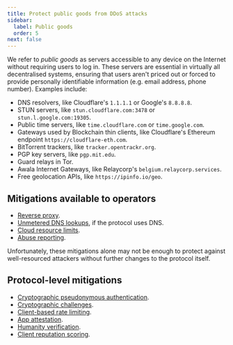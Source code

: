 ```yaml
---
title: Protect public goods from DDoS attacks
sidebar:
  label: Public goods
  order: 5
next: false
---
```


We refer to _public goods_ as servers accessible to any device on the Internet without requiring users to log in.
These servers are essential in virtually all decentralised systems,
ensuring that users aren't priced out or forced to provide personally identifiable information (e.g. email address, phone number).
Examples include:

- DNS resolvers, like Cloudflare's `1.1.1.1` or Google's `8.8.8.8`.
- STUN servers, like `stun.cloudflare.com:3478` or `stun.l.google.com:19305`.
- Public time servers, like `time.cloudflare.com` or `time.google.com`.
- Gateways used by Blockchain thin clients, like Cloudflare's Ethereum endpoint `https://cloudflare-eth.com`.
- BitTorrent trackers, like `tracker.opentrackr.org`.
- PGP key servers, like `pgp.mit.edu`.
- Guard relays in Tor.
- Awala Internet Gateways, like Relaycorp's `belgium.relaycorp.services`.
- Free geolocation APIs, like `https://ipinfo.io/geo`.

## Mitigations available to operators

- [Reverse proxy](../mitigations/reverse-proxies.md).
- [Unmetered DNS lookups](../mitigations/unmetered-dns.md), if the protocol uses DNS.
- [Cloud resource limits](../mitigations/resource-limits.md).
- [Abuse reporting](../mitigations/abuse-reporting.md).

Unfortunately, these mitigations alone may not be enough to protect against well-resourced attackers without further changes to the protocol itself.

## Protocol-level mitigations

- [Cryptographic pseudonymous authentication](../mitigations/authentication.md#cryptographic-pseudonymous-authentication).
- [Cryptographic challenges](../mitigations/crypto-challenges.md).
- [Client-based rate limiting](../mitigations/rate-limiting.md).
- [App attestation](../mitigations/app-attestation.md).
- [Humanity verification](../mitigations/humanity-verification.md).
- [Client reputation scoring](../mitigations/client-reputation.md).
